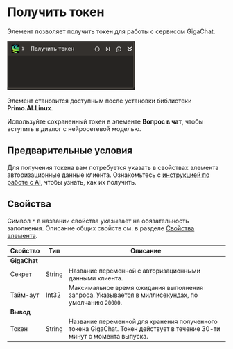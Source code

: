 ﻿# Получить токен

Элемент позволяет получить токен для работы с сервисом GigaChat.

![](../../../../resources/activities/extra/ai/gigachat/get-token-base.png)

Элемент становится доступным после установки библиотеки **Primo.AI.Linux**.

Используйте сохраненный токен в элементе **Вопрос в чат**, чтобы вступить в диалог с нейросетевой моделью.

## Предварительные условия

Для получения токена вам потребуется указать в свойствах элемента авторизационные данные клиента. Ознакомьтесь с [инструкцией по работе с AI](https://docs.primo-rpa.ru/primo-rpa/primo-studio/settings/ai#gigachat), чтобы узнать, как их получить.

## Свойства
Символ `*` в названии свойства указывает на обязательность заполнения. Описание общих свойств см. в разделе [Свойства элемента](https://docs.primo-rpa.ru/primo-rpa/primo-studio/process/elements#svoistva-elementa).

| Свойство           | Тип                                 | Описание                                                                                           |
| ------------------ | ----------------------------------- | -------------------------------------------------------------------------------------------------- |
| **GigaChat**       |                                     |                                                                                                    |
| Секрет             | String                              | Название переменной с авторизационными данными клиента.                                            |
| Тайм-аут           | Int32                               | Максимальное время ожидания выполнения запроса. Указывается в миллисекундах, по умолчанию `20000`. |
| **Вывод**          |                                     |                                                                                                    |
| Токен              | String                              | Название переменной для хранения полученного токена GigaChat. Токен действует в течение 30-ти минут с момента выпуска. |
